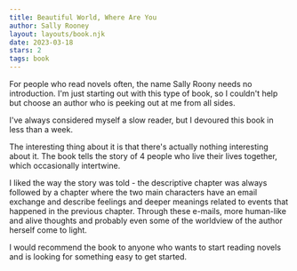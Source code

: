 ```yaml
---
title: Beautiful World, Where Are You
author: Sally Rooney
layout: layouts/book.njk
date: 2023-03-18
stars: 2
tags: book
---
```


For people who read novels often, the name Sally Roony needs no introduction. I'm just starting out with this type of book, so I couldn't help but choose an author who is peeking out at me from all sides. 

I've always considered myself a slow reader, but I devoured this book in less than a week. 

The interesting thing about it is that there's actually nothing interesting about it. The book tells the story of 4 people who live their lives together, which occasionally intertwine.

I liked the way the story was told - the descriptive chapter was always followed by a chapter where the two main characters have an email exchange and describe feelings and deeper meanings related to events that happened in the previous chapter. Through these e-mails, more human-like and alive thoughts and probably even some of the worldview of the author herself come to light. 

I would recommend the book to anyone who wants to start reading novels and is looking for something easy to get started. 



